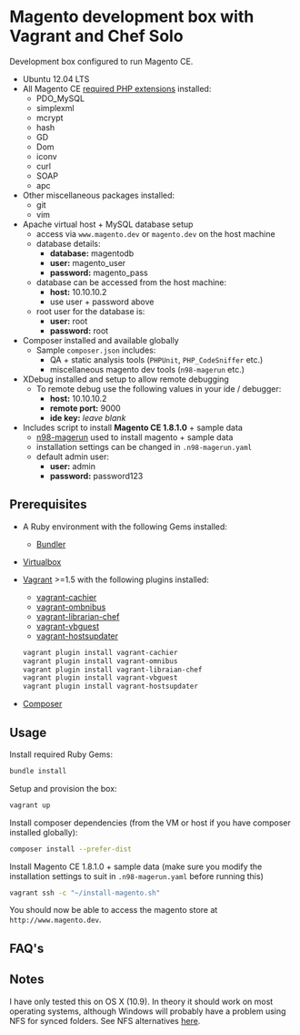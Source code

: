 # Magento development box with Vagrant and Chef Solo

Development box configured to run Magento CE.

- Ubuntu 12.04 LTS
- All Magento CE [required PHP extensions](http://magento.com/resources/system-requirements) installed:
    - PDO_MySQL
    - simplexml
    - mcrypt
    - hash
    - GD
    - Dom
    - iconv
    - curl
    - SOAP
    - apc
- Other miscellaneous packages installed:
    - git
    - vim
- Apache virtual host + MySQL database setup
    - access via `www.magento.dev` or `magento.dev` on the host machine
    - database details:
        - **database:** magentodb
        - **user:** magento_user
        - **password:** magento_pass
    - database can be accessed from the host machine:
        - **host:** 10.10.10.2
        - use user + password above
    - root user for the database is:
        - **user:** root
        - **password:** root
- Composer installed and available globally
    - Sample `composer.json` includes:
        - QA + static analysis tools (`PHPUnit`, `PHP_CodeSniffer` etc.)
        - miscellaneous magento dev tools (`n98-magerun` etc.)
- XDebug installed and setup to allow remote debugging
    - To remote debug use the following values in your ide / debugger:
        - **host:** 10.10.10.2
        - **remote port:** 9000
        - **ide key:** *leave blank*
- Includes script to install **Magento CE 1.8.1.0** + sample data
    - [n98-magerun](https://github.com/netz98/n98-magerun) used to install magento + sample data
    - installation settings can be changed in `.n98-magerun.yaml`
    - default admin user:
        - **user:** admin
        - **password:** password123

## Prerequisites

- A Ruby environment with the following Gems installed:

    - [Bundler](http://bundler.io/)

- [Virtualbox](https://www.virtualbox.org/)

- [Vagrant](http://www.vagrantup.com/) >=1.5 with the following plugins installed:

    - [vagrant-cachier](https://github.com/fgrehm/vagrant-cachier)
    - [vagrant-ombnibus](https://github.com/schisamo/vagrant-omnibus)
    - [vagrant-librarian-chef](https://github.com/jimmycuadra/vagrant-librarian-chef)
    - [vagrant-vbguest](https://github.com/dotless-de/vagrant-vbguest)
    - [vagrant-hostsupdater](https://github.com/cogitatio/vagrant-hostsupdater)

    ```bash
    vagrant plugin install vagrant-cachier
    vagrant plugin install vagrant-omnibus
    vagrant plugin install vagrant-libraian-chef
    vagrant plugin install vagrant-vbguest
    vagrant plugin install vagrant-hostsupdater
    ```

- [Composer](https://getcomposer.org/)

## Usage

Install required Ruby Gems:

```bash
bundle install
```

Setup and provision the box:

```bash
vagrant up
```

Install composer dependencies (from the VM or host if you have composer installed globally):

```bash
composer install --prefer-dist
```

Install Magento CE 1.8.1.0 + sample data (make sure you modify the installation settings to suit in `.n98-magerun.yaml` before running this)

```bash
vagrant ssh -c "~/install-magento.sh"
```

You should now be able to access the magento store at `http://www.magento.dev`.

## FAQ's

## Notes

I have only tested this on OS X (10.9). In theory it should work on most operating systems, although Windows will probably have a problem using NFS for synced folders.
See NFS alternatives [here](https://docs.vagrantup.com/v2/synced-folders/basic_usage.html).